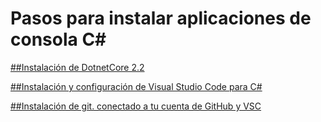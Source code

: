 # Pasos para instalar aplicaciones de consola C#

[##Instalación de DotnetCore 2.2](./DotnetCore/README.md)

 
[##Instalación y configuración de Visual Studio Code para C#](./VisualStudio/README.md)


[##Instalación de git. conectado a tu cuenta de GitHub y VSC](./Git/README.md)
